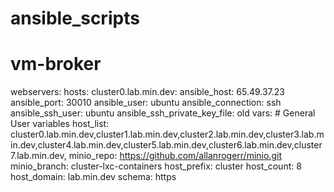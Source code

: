 # ansible_scripts

# vm-broker
webservers:
    hosts:
        cluster0.lab.min.dev:
            ansible_host: 65.49.37.23
            ansible_port: 30010
            ansible_user: ubuntu
            ansible_connection: ssh
            ansible_ssh_user: ubuntu
            ansible_ssh_private_key_file: old
    vars:
        # General User variables
        host_list: cluster0.lab.min.dev,cluster1.lab.min.dev,cluster2.lab.min.dev,cluster3.lab.min.dev,cluster4.lab.min.dev,cluster5.lab.min.dev,cluster6.lab.min.dev,cluster7.lab.min.dev,
        minio_repo: https://github.com/allanrogerr/minio.git
        minio_branch: cluster-lxc-containers
        host_prefix: cluster
        host_count: 8
        host_domain: lab.min.dev
        schema: https